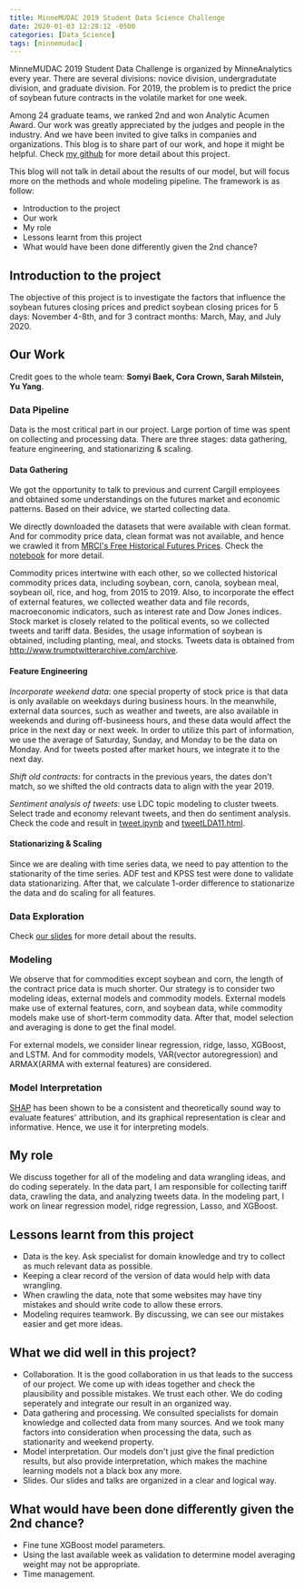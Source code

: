 ```yaml
---
title: MinneMUDAC 2019 Student Data Science Challenge
date: 2020-01-03 12:28:12 -0500
categories: [Data_Science]
tags: [minnemudac]
---
```

MinneMUDAC 2019 Student Data Challenge is organized by MinneAnalytics every year. There are several divisions: novice division, undergradutate division, and graduate division. For 2019, the problem is to predict the price of soybean future contracts in the volatile market for one week. 

Among 24 graduate teams, we ranked 2nd and won Analytic Acumen Award. Our work was greatly appreciated by the judges and people in the industry. And we have been invited to give talks in companies and organizations. This blog is to share part of our work, and hope it might be helpful. Check [my github](https://github.com/yuyangstatistics/projects/tree/main/MinneMUDAC) for more detail about this project.

This blog will not talk in detail about the results of our model, but will focus more on the methods and whole modeling pipeline. The framework is as follow:
- Introduction to the project
- Our work
- My role
- Lessons learnt from this project
- What would have been done differently given the 2nd chance?

## Introduction to the project
The objective of this project is to investigate the factors that influence the soybean futures closing prices and predict soybean closing prices for 5 days: November 4-8th, and for 3 contract months: March, May, and July 2020.

## Our Work
Credit goes to the whole team: **Somyi Baek, Cora Crown, Sarah Milstein, Yu Yang**.

### Data Pipeline
Data is the most critical part in our project. Large portion of time was spent on collecting and processing data. There are three stages: data gathering, feature engineering, and stationarizing & scaling.


#### Data Gathering

We got the opportunity to talk to previous and current Cargill employees and obtained some understandings on the futures market and economic patterns. Based on their advice, we started collecting data.

We directly downloaded the datasets that were available with clean format. And for commodity price data, clean format was not available, and hence we crawled it from [MRCI's Free Historical Futures Prices](https://www.mrci.com/ohlc/). Check the [notebook](https://github.com/yuyangstatistics/projects/blob/master/MinneMUDAC/notebooks/spider.ipynb) for more detail.

Commodity prices intertwine with each other, so we collected historical commodity prices data, including soybean, corn, canola, soybean meal, soybean oil, rice, and hog, from 2015 to 2019. Also, to incorporate the effect of external features, we collected weather data and file records, macroeconomic indicators, such as interest rate and Dow Jones indices. Stock market is closely related to the political events, so we collected tweets and tariff data. Besides, the usage information of soybean is obtained, including planting, meal, and stocks. Tweets data is obtained from http://www.trumptwitterarchive.com/archive.

#### Feature Engineering

*Incorporate weekend data*: one special property of stock price is that data is only available on weekdays during business hours. In the meanwhile, external data sources, such as weather and tweets, are also available in weekends and during off-busineess hours, and these data would affect the price in the next day or next week. In order to utilize this part of information, we use the average of Saturday, Sunday, and Monday to be the data on Monday. And for tweets posted after market hours, we integrate it to the next day.

*Shift old contracts*: for contracts in the previous years, the dates don't match, so we shifted the old contracts data to align with the year 2019.

*Sentiment analysis of tweets*: use LDC topic modeling to cluster tweets. Select trade and economy relevant tweets, and then do sentiment analysis. Check the code and result in [tweet.ipynb](https://github.com/yuyangstatistics/projects/blob/master/MinneMUDAC/notebooks/tweet.ipynb) and [tweetLDA11.html](https://github.com/yuyangstatistics/projects/blob/master/MinneMUDAC/notebooks/tweetLDA11.html).

#### Stationarizing & Scaling

Since we are dealing with time series data, we need to pay attention to the stationarity of the time series. ADF test and KPSS test were done to validate data stationarizing. After that, we calculate 1-order difference to stationarize the data and do scaling for all features.

### Data Exploration 

Check [our slides](https://github.com/yuyangstatistics/projects/tree/master/MinneMUDAC/talks) for more detail about the results.

### Modeling
We observe that for commodities except soybean and corn, the length of the contract price data is much shorter. Our strategy is to consider two modeling ideas, external models and commodity models. External models make use of external features, corn, and soybean data, while commodity models make use of short-term commodity data. After that, model selection and averaging is done to get the final model. 

For external models, we consider linear regression, ridge, lasso, XGBoost, and LSTM. And for commodity models, VAR(vector autoregression) and ARMAX(ARMA with external features) are considered.

### Model Interpretation

[SHAP](https://github.com/slundberg/shap) has been shown to be a consistent and theoretically sound way to evaluate features' attribution, and its graphical representation is clear and informative. Hence, we use it for interpreting models.

## My role

We discuss together for all of the modeling and data wrangling ideas, and do coding seperately. In the data part, I am responsible for collecting tariff data, crawling the data, and analyzing tweets data. In the modeling part, I work on linear regression model, ridge regression, Lasso, and XGBoost.

## Lessons learnt from this project

- Data is the key. Ask specialist for domain knowledge and try to collect as much relevant data as possible.
- Keeping a clear record of the version of data would help with data wrangling. 
- When crawling the data, note that some websites may have tiny mistakes and should write code to allow these errors.
- Modeling requires teamwork. By discussing, we can see our mistakes easier and get more ideas.


## What we did well in this project?

- Collaboration. It is the good collaboration in us that leads to the success of our project. We come up with ideas together and check the plausibility and possible mistakes. We trust each other. We do coding seperately and integrate our result in an organized way.
- Data gathering and processing. We consulted specialists for domain knowledge and collected data from many sources. And we took many factors into consideration when processing the data, such as stationarity and weekend property.
- Model interpretation. Our models don't just give the final prediction results, but also provide interpretation, which makes the machine learning models not a black box any more.
- Slides. Our slides and talks are organized in a clear and logical way.

## What would have been done differently given the 2nd chance?
- Fine tune XGBoost model parameters.
- Using the last available week as validation to determine model averaging weight may not be appropriate. 
- Time management. 

